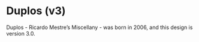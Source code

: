 # Duplos (v3)

Duplos - Ricardo Mestre’s Miscellany - was born in 2006, and this design is version 3.0.
